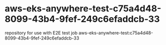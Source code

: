 # aws-eks-anywhere-test-c75a4d48-8099-43b4-9fef-249c6efaddcb-33
repository for use with E2E test job aws-eks-anywhere-test:c75a4d48-8099-43b4-9fef-249c6efaddcb-33
